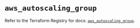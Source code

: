 # `aws_autoscaling_group`

Refer to the Terraform Registry for docs: [`aws_autoscaling_group`](https://registry.terraform.io/providers/hashicorp/aws/5.83.0/docs/resources/autoscaling_group).
